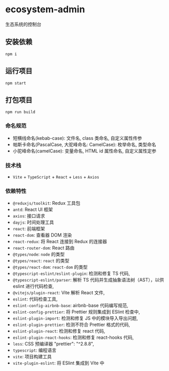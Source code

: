 # ecosystem-admin

生态系统的控制台

## 安装依赖

```Basic
npm i
```

## 运行项目

```Basic
npm start
```

## 打包项目

```Basic
npm run build
```

### 命名规范

- 短横线命名(kebab-case): 文件名, class 类命名, 自定义属性传参
- 帕斯卡命名(PascalCase, 大驼峰命名: CamelCase): 枚举命名, 类型命名
- 小驼峰命名(camelCase): 变量命名, HTML id 属性命名, 自定义属性定参

### 技术栈

- `Vite` + `TypeScript` + `React` + `Less` + `Axios`

### 依赖特性

- `@reduxjs/toolkit`: Redux 工具包
- `antd`: React UI 框架
- `axios`: 接口请求
- `dayjs`: 时间处理工具
- `react`: 前端框架
- `react-dom`: 查看器 DOM 渲染
- `react-redux`: 将 React 连接到 Redux 的连接器
- `react-router-dom`: React 路由
- `@types/node`: `node` 的类型
- `@types/react`: `react` 的类型
- `@types/react-dom`: `react-dom` 的类型
- `@typescript-eslint/eslint-plugin`: 检测和修复 TS 代码,
- `@typescript-eslint/parser`: 解析 TS 代码并生成抽象语法树（AST），以供 eslint 进行代码检查,
- `@vitejs/plugin-react`: Vite 解析 React 文件,
- `eslint`: 代码检查工具,
- `eslint-config-airbnb-base`: airbnb-base 代码编写规范,
- `eslint-config-prettier`: 将 Prettier 规则集成到 ESlint 检查中,
- `eslint-plugin-import`: 检测和修复 JS 中的模块导入导出问题,
- `eslint-plugin-prettier`: 检测不符合 Prettier 格式的代码,
- `eslint-plugin-react`: 检测和修复 react 代码,
- `eslint-plugin-react-hooks`: 检测和修复 react-hooks 代码,
- `less`: CSS 预编译器
  "prettier": "^2.8.8",
- `typescript`: 编程语言
- `vite`: 项目构建工具
- `vite-plugin-eslint`: 将 ESlint 集成到 Vite 中

<!--
http://mineapph5.app.biaov.cn/

管理
- 轮播管理
  - 图片地址：url
  - 跳转页面：pageUrl
  - 展示状态：isShow
- 公告管理
  - 公告标题：title
  - 公告内容：content
  - 展示状态：isShow
- 热点推荐
  - 文章标题：title
  - 封面图：coverUrl
  - 文章内容：content
- 功能列表
  - 功能名称：name
  - 功能平台：tag
  - 功能图标：iconName
  - 页面路径：pageUrl
-->

<!--
首页
功能
  - 扫一扫
  - 图片预览
    - 图片下载
    - 图片分享到微信好友
    - 图片分享到朋友圈
  - 截屏分享
  - 热更新
  - 地理定位
  - 微信授权
  - 登录/注册
我的
-->
